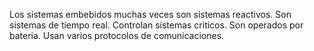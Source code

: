 Los sistemas embebidos muchas veces son sistemas reactivos.
Son sistemas de tiempo real.
Controlan sistemas criticos.
Son operados por bateria.
Usan varios protocolos de comunicaciones.